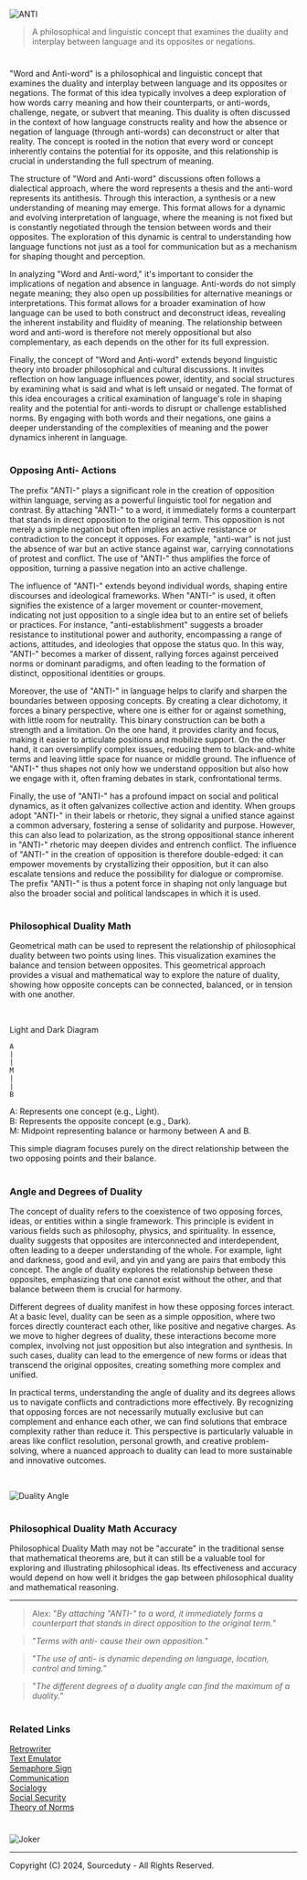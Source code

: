 ![ANTI](https://github.com/user-attachments/assets/b7b44822-afea-4b28-a697-a853a9f13483)

> A philosophical and linguistic concept that examines the duality and interplay between language and its opposites or negations.

#

"Word and Anti-word" is a philosophical and linguistic concept that examines the duality and interplay between language and its opposites or negations. The format of this idea typically involves a deep exploration of how words carry meaning and how their counterparts, or anti-words, challenge, negate, or subvert that meaning. This duality is often discussed in the context of how language constructs reality and how the absence or negation of language (through anti-words) can deconstruct or alter that reality. The concept is rooted in the notion that every word or concept inherently contains the potential for its opposite, and this relationship is crucial in understanding the full spectrum of meaning.

The structure of "Word and Anti-word" discussions often follows a dialectical approach, where the word represents a thesis and the anti-word represents its antithesis. Through this interaction, a synthesis or a new understanding of meaning may emerge. This format allows for a dynamic and evolving interpretation of language, where the meaning is not fixed but is constantly negotiated through the tension between words and their opposites. The exploration of this dynamic is central to understanding how language functions not just as a tool for communication but as a mechanism for shaping thought and perception.

In analyzing "Word and Anti-word," it's important to consider the implications of negation and absence in language. Anti-words do not simply negate meaning; they also open up possibilities for alternative meanings or interpretations. This format allows for a broader examination of how language can be used to both construct and deconstruct ideas, revealing the inherent instability and fluidity of meaning. The relationship between word and anti-word is therefore not merely oppositional but also complementary, as each depends on the other for its full expression.

Finally, the concept of "Word and Anti-word" extends beyond linguistic theory into broader philosophical and cultural discussions. It invites reflection on how language influences power, identity, and social structures by examining what is said and what is left unsaid or negated. The format of this idea encourages a critical examination of language's role in shaping reality and the potential for anti-words to disrupt or challenge established norms. By engaging with both words and their negations, one gains a deeper understanding of the complexities of meaning and the power dynamics inherent in language.

#
### Opposing Anti- Actions

The prefix "ANTI-" plays a significant role in the creation of opposition within language, serving as a powerful linguistic tool for negation and contrast. By attaching "ANTI-" to a word, it immediately forms a counterpart that stands in direct opposition to the original term. This opposition is not merely a simple negation but often implies an active resistance or contradiction to the concept it opposes. For example, "anti-war" is not just the absence of war but an active stance against war, carrying connotations of protest and conflict. The use of "ANTI-" thus amplifies the force of opposition, turning a passive negation into an active challenge.

The influence of "ANTI-" extends beyond individual words, shaping entire discourses and ideological frameworks. When "ANTI-" is used, it often signifies the existence of a larger movement or counter-movement, indicating not just opposition to a single idea but to an entire set of beliefs or practices. For instance, "anti-establishment" suggests a broader resistance to institutional power and authority, encompassing a range of actions, attitudes, and ideologies that oppose the status quo. In this way, "ANTI-" becomes a marker of dissent, rallying forces against perceived norms or dominant paradigms, and often leading to the formation of distinct, oppositional identities or groups.

Moreover, the use of "ANTI-" in language helps to clarify and sharpen the boundaries between opposing concepts. By creating a clear dichotomy, it forces a binary perspective, where one is either for or against something, with little room for neutrality. This binary construction can be both a strength and a limitation. On the one hand, it provides clarity and focus, making it easier to articulate positions and mobilize support. On the other hand, it can oversimplify complex issues, reducing them to black-and-white terms and leaving little space for nuance or middle ground. The influence of "ANTI-" thus shapes not only how we understand opposition but also how we engage with it, often framing debates in stark, confrontational terms.

Finally, the use of "ANTI-" has a profound impact on social and political dynamics, as it often galvanizes collective action and identity. When groups adopt "ANTI-" in their labels or rhetoric, they signal a unified stance against a common adversary, fostering a sense of solidarity and purpose. However, this can also lead to polarization, as the strong oppositional stance inherent in "ANTI-" rhetoric may deepen divides and entrench conflict. The influence of "ANTI-" in the creation of opposition is therefore double-edged: it can empower movements by crystallizing their opposition, but it can also escalate tensions and reduce the possibility for dialogue or compromise. The prefix "ANTI-" is thus a potent force in shaping not only language but also the broader social and political landscapes in which it is used.

#
### Philosophical Duality Math

Geometrical math can be used to represent the relationship of philosophical duality between two points using lines. This visualization examines the balance and tension between opposites. This geometrical approach provides a visual and mathematical way to explore the nature of duality, showing how opposite concepts can be connected, balanced, or in tension with one another.

<br>

Light and Dark Diagram

```
A
|
|
M
|
|
B
```

A: Represents one concept (e.g., Light).
<br>
B: Represents the opposite concept (e.g., Dark).
<br>
M: Midpoint representing balance or harmony between A and B.

This simple diagram focuses purely on the direct relationship between the two opposing points and their balance.

#
### Angle and Degrees of Duality

The concept of duality refers to the coexistence of two opposing forces, ideas, or entities within a single framework. This principle is evident in various fields such as philosophy, physics, and spirituality. In essence, duality suggests that opposites are interconnected and interdependent, often leading to a deeper understanding of the whole. For example, light and darkness, good and evil, and yin and yang are pairs that embody this concept. The angle of duality explores the relationship between these opposites, emphasizing that one cannot exist without the other, and that balance between them is crucial for harmony.

Different degrees of duality manifest in how these opposing forces interact. At a basic level, duality can be seen as a simple opposition, where two forces directly counteract each other, like positive and negative charges. As we move to higher degrees of duality, these interactions become more complex, involving not just opposition but also integration and synthesis. In such cases, duality can lead to the emergence of new forms or ideas that transcend the original opposites, creating something more complex and unified.

In practical terms, understanding the angle of duality and its degrees allows us to navigate conflicts and contradictions more effectively. By recognizing that opposing forces are not necessarily mutually exclusive but can complement and enhance each other, we can find solutions that embrace complexity rather than reduce it. This perspective is particularly valuable in areas like conflict resolution, personal growth, and creative problem-solving, where a nuanced approach to duality can lead to more sustainable and innovative outcomes.

<br>

![Duality Angle](https://github.com/user-attachments/assets/706e39c7-64ea-40a9-8618-2dcb8b61c4a2) 

#
### Philosophical Duality Math Accuracy

Philosophical Duality Math may not be "accurate" in the traditional sense that mathematical theorems are, but it can still be a valuable tool for exploring and illustrating philosophical ideas. Its effectiveness and accuracy would depend on how well it bridges the gap between philosophical duality and mathematical reasoning.

***

> Alex: "*By attaching "ANTI-" to a word, it immediately forms a counterpart that stands in direct opposition to the original term.*"

> "*Terms with anti- cause their own opposition.*"

> "*The use of anti- is dynamic depending on language, location, control and timing.*"

> "*The different degrees of a duality angle can find the maximum of a duality.*"

#
### Related Links

[Retrowriter](https://github.com/sourceduty/Retrowriter)
<br>
[Text Emulator](https://github.com/sourceduty/Text_Emulator)
<br>
[Semaphore Sign](https://github.com/sourceduty/Semaphore_Sign)
<br>
[Communication](https://github.com/sourceduty/Communication)
<br>
[Socialogy](https://github.com/sourceduty/Sociology)
<br>
[Social Security](https://github.com/sourceduty/Social_Security)
<br>
[Theory of Norms](https://github.com/sourceduty/Theory_of_Norms)

#

![Joker](https://github.com/user-attachments/assets/5502283a-e19f-49b7-941d-0daf091b834e)

***
Copyright (C) 2024, Sourceduty - All Rights Reserved.
